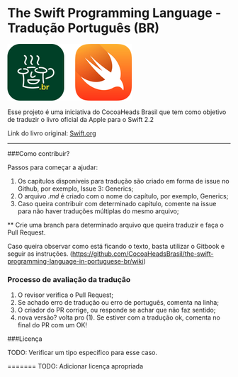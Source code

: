 
# The Swift Programming Language - Tradução Português (BR)

![](artes/hero.png)


Esse projeto é uma iniciativa do CocoaHeads Brasil que tem como objetivo de traduzir o livro oficial da Apple para o Swift 2.2

Link do livro original: [Swift.org](https://swift.org/documentation/TheSwiftProgrammingLanguage(Swift2.2).epub)

---

###Como contribuir?

Passos para começar a ajudar:

1. Os capítulos disponíveis para tradução são criado em forma de issue no Github, por exemplo, Issue 3: Generics;
2. O arquivo *.md* é criado com o nome do capítulo, por exemplo, Generics;
3. Caso queira contribuir com determinado capítulo, comente na issue para não haver traduções múltiplas do mesmo arquivo;

** Crie uma branch para determinado arquivo que queira traduzir e faça o Pull Request.

Caso queira observar como está ficando o texto, basta utilizar o Gitbook e seguir as instruções.
(https://github.com/CocoaHeadsBrasil/the-swift-programming-language-in-portuguese-br/wiki) 

### Processo de avaliação da tradução

1. O revisor verifica o Pull Request;
2. Se achado erro de tradução ou erro de português, comenta na linha;
3. O criador do PR corrige, ou responde se achar que não faz sentido;
4. nova versão? volta pro (1). Se estiver com a tradução ok, comenta no final do PR com um OK!

###Licença

TODO: Verificar um tipo específico para esse caso.


=======
TODO: Adicionar licença apropriada

